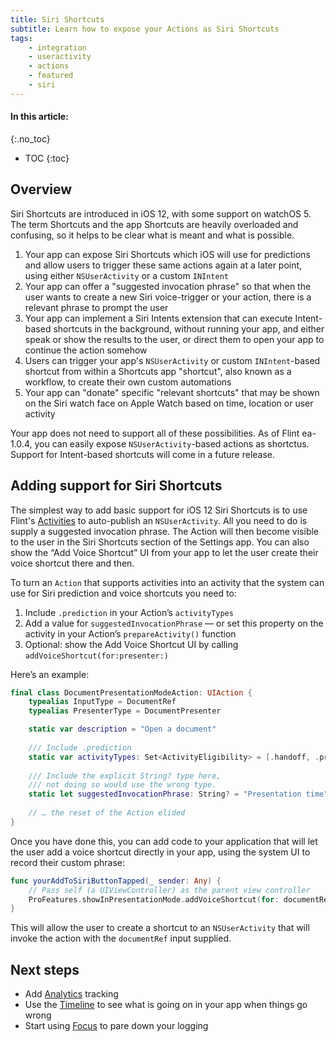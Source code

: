 ```yaml
---
title: Siri Shortcuts
subtitle: Learn how to expose your Actions as Siri Shortcuts
tags:
    - integration
    - useractivity
    - actions
    - featured
    - siri
---
```


#### In this article:
{:.no_toc}
* TOC
{:toc}

## Overview

Siri Shortcuts are introduced in iOS 12, with some support on watchOS 5. The term Shortcuts and the app Shortcuts are heavily overloaded and confusing, so it helps to be clear what is meant and what is possible.

1. Your app can expose Siri Shortcuts which iOS  will use for predictions and allow users to trigger these same actions again at a later point, using either `NSUserActivity` or a custom `INIntent`
2. Your app can offer a "suggested invocation phrase" so that when the user wants to create a new Siri voice-trigger or your action, there is a relevant phrase to prompt the user
3. Your app can implement a Siri Intents extension that can execute Intent-based shortcuts in the background, without running your app, and either speak or show the results to the user, or direct them to open your app to continue the action somehow
4. Users can trigger your app's `NSUserActivity` or custom `INIntent`-based shortcut from within a Shortcuts app "shortcut", also known as a workflow, to create their own custom automations
5. Your app can "donate" specific "relevant shortcuts" that may be shown on the Siri watch face on Apple Watch based on time, location or user activity

Your app does not need to support all of these possibilities. As of Flint ea-1.0.4, you can easily expose `NSUserActivity`-based actions as shortctus. Support for Intent-based shortcuts will come in a future release.

## Adding support for Siri Shortcuts

The simplest way to add basic support for iOS 12 Siri Shortcuts is to use Flint's [Activities](activities.md) to auto-publish an `NSUserActivity`. All you need to do is supply a suggested invocation phrase. The Action will then become visible to the user in the Siri Shortcuts section of the Settings app. You can also show the “Add Voice Shortcut” UI from your app to let the user create their voice shortcut there and then.

To turn an `Action` that supports activities into an activity that the system can use for Siri prediction and voice shortcuts you need to:

1. Include `.prediction` in your Action’s `activityTypes`
2. Add a value for `suggestedInvocationPhrase` — or set this property on the activity in your Action’s `prepareActivity()` function
3. Optional: show the Add Voice Shortcut UI by calling `addVoiceShortcut(for:presenter:)`

Here’s an example:

```swift
final class DocumentPresentationModeAction: UIAction {
    typealias InputType = DocumentRef
    typealias PresenterType = DocumentPresenter

    static var description = "Open a document"
    
    /// Include .prediction
    static var activityTypes: Set<ActivityEligibility> = [.handoff, .prediction]
    
    /// Include the explicit String? type here,
    /// not doing so would use the wrong type.
    static let suggestedInvocationPhrase: String? = "Presentation time"
    
    // … the reset of the Action elided
}
```

Once you have done this, you can add code to your application that will let the user add a voice shortcut directly in your app, using the system UI to record their custom phrase:

```swift
func yourAddToSiriButtonTapped(_ sender: Any) {
    // Pass self (a UIViewController) as the parent view controller
    ProFeatures.showInPresentationMode.addVoiceShortcut(for: documentRef, presenter:self)
}
```

This will allow the user to create a shortcut to an `NSUserActivity` that will invoke the action with the `documentRef` input supplied.

## Next steps

* Add [Analytics](analytics.md) tracking
* Use the [Timeline](timeline.md) to see what is going on in your app when things go wrong
* Start using [Focus](focus.md) to pare down your logging
